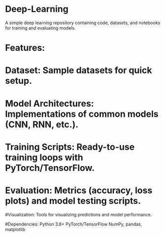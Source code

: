 # Deep-Learning
 A simple deep learning repository containing code, datasets, and notebooks for training and evaluating models.

# Features:
# Dataset: Sample datasets for quick setup.
# Model Architectures: Implementations of common models (CNN, RNN, etc.).
# Training Scripts: Ready-to-use training loops with PyTorch/TensorFlow.
# Evaluation: Metrics (accuracy, loss plots) and model testing scripts.
#Visualization: Tools for visualizing predictions and model performance.

#Dependencies:
Python 3.8+
PyTorch/TensorFlow
NumPy, pandas, matplotlib
